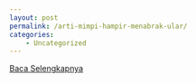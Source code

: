 ```yaml
---
layout: post
permalink: /arti-mimpi-hampir-menabrak-ular/
categories:
    - Uncategorized
---
```


[Baca Selengkapnya](/01)